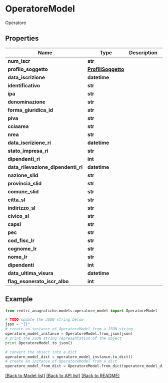 # OperatoreModel

Operatore

## Properties
Name | Type | Description | Notes
------------ | ------------- | ------------- | -------------
**num_iscr** | **str** |  | [optional] 
**profilo_soggetto** | [**ProfiliSoggetto**](ProfiliSoggetto.md) |  | [optional] 
**data_iscrizione** | **datetime** |  | [optional] 
**identificativo** | **str** |  | [optional] 
**ipa** | **str** |  | [optional] 
**denominazione** | **str** |  | [optional] 
**forma_giuridica_id** | **str** |  | [optional] 
**piva** | **str** |  | [optional] 
**cciaarea** | **str** |  | [optional] 
**nrea** | **str** |  | [optional] 
**data_iscrizione_ri** | **datetime** |  | [optional] 
**stato_impresa_ri** | **str** |  | [optional] 
**dipendenti_ri** | **int** |  | [optional] 
**data_rilevazione_dipendenti_ri** | **datetime** |  | [optional] 
**nazione_slid** | **str** |  | [optional] 
**provincia_slid** | **str** |  | [optional] 
**comune_slid** | **str** |  | [optional] 
**citta_sl** | **str** |  | [optional] 
**indirizzo_sl** | **str** |  | [optional] 
**civico_sl** | **str** |  | [optional] 
**capsl** | **str** |  | [optional] 
**pec** | **str** |  | [optional] 
**cod_fisc_lr** | **str** |  | [optional] 
**cognome_lr** | **str** |  | [optional] 
**nome_lr** | **str** |  | [optional] 
**dipendenti** | **int** |  | [optional] 
**data_ultima_visura** | **datetime** |  | [optional] 
**flag_esonerato_iscr_albo** | **int** |  | [optional] 

## Example

```python
from rentri_anagrafiche.models.operatore_model import OperatoreModel

# TODO update the JSON string below
json = "{}"
# create an instance of OperatoreModel from a JSON string
operatore_model_instance = OperatoreModel.from_json(json)
# print the JSON string representation of the object
print OperatoreModel.to_json()

# convert the object into a dict
operatore_model_dict = operatore_model_instance.to_dict()
# create an instance of OperatoreModel from a dict
operatore_model_from_dict = OperatoreModel.from_dict(operatore_model_dict)
```
[[Back to Model list]](../README.md#documentation-for-models) [[Back to API list]](../README.md#documentation-for-api-endpoints) [[Back to README]](../README.md)


